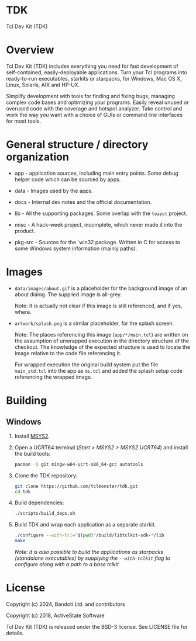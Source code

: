# TDK
Tcl Dev Kit (TDK)

# Overview

Tcl Dev Kit (TDK) includes everything you need for fast development of self-contained, easily-deployable applications. Turn your Tcl programs into ready-to-run executables, starkits or starpacks, for Windows, Mac OS X, Linux, Solaris, AIX and HP-UX.

Simplify development with tools for finding and fixing bugs, managing complex code bases and optimizing your programs. Easily reveal unused or overused code with the coverage and hotspot analyzer. Take control and work the way you want with a choice of GUIs or command line interfaces for most tools.


# General structure / directory organization

   * app - application sources, including main entry points. Some
     debug helper code which can be sourced by apps.

   * data - Images used by the apps.

   * docs - Internal dev notes and the official documentation.

   * lib - All the supporting packages. Some overlap with the `teapot`
     project.

   * misc - A hack-week project, incomplete, which never made it into
     the product.

   * pkg-src - Sources for the `win32 package. Written in C for access
     to some Windows system information (mainly paths).

# Images

   * `data/images/about.gif` is a placeholder for the background image
     of an about dialog. The supplied image is all-grey.

     Note: It is actually not clear if this image is still referenced,
     and if yes, where.

   * `artwork/splash.png` is a similar placeholder, for the splash
     screen.

     Note: The places referencing this image (`app/*/main.tcl`) are
     written on the assumption of unwrapped execution in the directory
     structure of the checkout. The knowledge of the expected
     structure is used to locate the image relative to the code file
     referencing it.

     For wrapped execution the original build system put the file
     `main_std.tcl` into the app as `ms.tcl` and added the splash
     setup code referencing the wrapped image.

# Building

## Windows

1. Install [MSYS2](https://www.msys2.org/).
2. Open a UCRT64 terminal (_Start > MSYS2 > MSYS2 UCRT64_) and install the build tools:
    ```sh
    pacman -S git mingw-w64-ucrt-x86_64-gcc autotools
     ```

3. Clone the TDK repository:
    ```sh
    git clone https://github.com/tclmonster/tdk.git
    cd tdk
    ```

4. Build dependencies:
   ```sh
   ./scripts/build_deps.sh
   ```

4. Build TDK and wrap each application as a separate starkit.
   ```sh
   ./configure --with-tcl="$(pwd)"/build/libtclkit-sdk-*/lib
   make
   ```
   _Note: it is also possible to build the applications as starpacks (standalone executables)
   by supplying the `--with-tclkit` flag to configure along with a path to a base tclkit._

# License
Copyright (c) 2024, Bandoti Ltd. and contributors

Copyright (c) 2018, ActiveState Software

Tcl Dev Kit (TDK) is released under the BSD-3 license. See LICENSE file for details.

